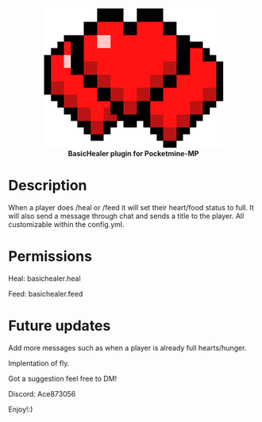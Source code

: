 <p align="center">
    <a href=
"https://github.com/Terpz710/BasicHealer"><img src= "https://github.com/Terpz710/BasicHealer/blob/main/icon.png"></img></a><br>
    <b>BasicHealer plugin for Pocketmine-MP</b>
</p>

# Description
When a player does /heal or /feed it will set their heart/food status to full. It will also send a message through chat and sends a title to the player. All customizable within the config.yml.

# Permissions

Heal: basichealer.heal

Feed: basichealer.feed

# Future updates

Add more messages such as when a player is already full hearts/hunger.

Implentation of fly.

Got a suggestion feel free to DM!

Discord: Ace873056



Enjoy!:)
